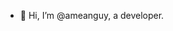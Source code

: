 - 👋 Hi, I’m @ameanguy, a developer.

<!---
ameanguy/ameanguy is a ✨ special ✨ repository because its `README.md` (this file) appears on your GitHub profile.
You can click the Preview link to take a look at your changes.
--->
